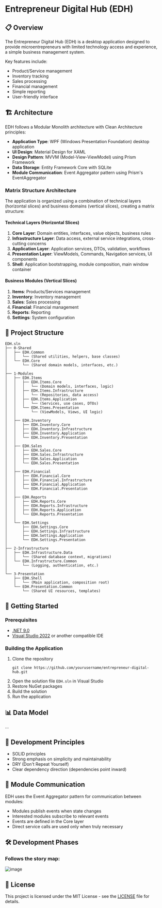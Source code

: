 # Entrepreneur Digital Hub (EDH)
## 📋 Overview

The Entrepreneur Digital Hub (EDH) is a desktop application designed to provide microentrepreneurs with limited technology access and experience, a simple business management system.

Key features include:
- Product/Service management
- Inventory tracking
- Sales processing
- Financial management
- Simple reporting
- User-friendly interface

## 🏗️ Architecture

EDH follows a Modular Monolith architecture with Clean Architecture principles:

- **Application Type**: WPF (Windows Presentation Foundation) desktop application
- **UI Design**: Material Design for XAML
- **Design Pattern**: MVVM (Model-View-ViewModel) using Prism Framework
- **Data Storage**: Entity Framework Core with SQLite
- **Module Communication**: Event Aggregator pattern using Prism's EventAggregator

### Matrix Structure Architecture

The application is organized using a combination of technical layers (horizontal slices) and business domains (vertical slices), creating a matrix structure:

#### Technical Layers (Horizontal Slices)
1. **Core Layer**: Domain entities, interfaces, value objects, business rules
2. **Infrastructure Layer**: Data access, external service integrations, cross-cutting concerns
3. **Application Layer**: Application services, DTOs, validation, workflows
4. **Presentation Layer**: ViewModels, Commands, Navigation services, UI components
5. **Shell**: Application bootstrapping, module composition, main window container

#### Business Modules (Vertical Slices)
1. **Items**: Products/Services management
2. **Inventory**: Inventory management
3. **Sales**: Sales processing
4. **Financial**: Financial management
5. **Reports**: Reporting
6. **Settings**: System configuration

## 📂 Project Structure

```
EDH.sln
├── 0-Shared
│   ├── EDH.Common
│   │   └── (Shared utilities, helpers, base classes)
│   └── EDH.Core
│       └── (Shared domain models, interfaces, etc.)
│
├── 1-Modules
│   ├── EDH.Items
│   │   ├── EDH.Items.Core
│   │   │   └── (Domain models, interfaces, logic)
│   │   ├── EDH.Items.Infrastructure
│   │   │   └── (Repositories, data access)
│   │   ├── EDH.Items.Application
│   │   │   └── (Services, use cases, DTOs)
│   │   └── EDH.Items.Presentation
│   │       └── (ViewModels, Views, UI logic)
│   │
│   ├── EDH.Inventory
│   │   ├── EDH.Inventory.Core
│   │   ├── EDH.Inventory.Infrastructure
│   │   ├── EDH.Inventory.Application
│   │   └── EDH.Inventory.Presentation
│   │
│   ├── EDH.Sales
│   │   ├── EDH.Sales.Core
│   │   ├── EDH.Sales.Infrastructure
│   │   ├── EDH.Sales.Application
│   │   └── EDH.Sales.Presentation
│   │
│   ├── EDH.Financial
│   │   ├── EDH.Financial.Core
│   │   ├── EDH.Financial.Infrastructure
│   │   ├── EDH.Financial.Application
│   │   └── EDH.Financial.Presentation
│   │
│   ├── EDH.Reports
│   │   ├── EDH.Reports.Core
│   │   ├── EDH.Reports.Infrastructure
│   │   ├── EDH.Reports.Application
│   │   └── EDH.Reports.Presentation
│   │
│   └── EDH.Settings
│       ├── EDH.Settings.Core
│       ├── EDH.Settings.Infrastructure
│       ├── EDH.Settings.Application
│       └── EDH.Settings.Presentation
│
├── 2-Infrastructure
│   ├── EDH.Infrastructure.Data
│   │   └── (Shared database context, migrations)
│   └── EDH.Infrastructure.Common
│       └── (Logging, authentication, etc.)
│
└── 3-Presentation
    ├── EDH.Shell
    │   └── (Main application, composition root)
    └── EDH.Presentation.Common
        └── (Shared UI resources, templates)
```

## 🚀 Getting Started

### Prerequisites
- [.NET 9.0](https://dotnet.microsoft.com/download/dotnet/9.0)
- [Visual Studio 2022](https://visualstudio.microsoft.com/) or another compatible IDE

### Building the Application
1. Clone the repository
   ```
   git clone https://github.com/yourusername/entrepreneur-digital-hub.git
   ```
2. Open the solution file `EDH.sln` in Visual Studio
3. Restore NuGet packages
4. Build the solution
5. Run the application

## 📊 Data Model

...

## 🧩 Development Principles

- SOLID principles
- Strong emphasis on simplicity and maintainability
- DRY (Don't Repeat Yourself)
- Clear dependency direction (dependencies point inward)

## 🔄 Module Communication

EDH uses the Event Aggregator pattern for communication between modules:
- Modules publish events when state changes
- Interested modules subscribe to relevant events
- Events are defined in the Core layer
- Direct service calls are used only when truly necessary

## 🛠️ Development Phases

### Follows the story map:
![image](https://github.com/user-attachments/assets/6cba2db1-6e2d-4dfa-a8cc-cb08dcbceb62)


## 📄 License

This project is licensed under the MIT License - see the [LICENSE](LICENSE) file for details.
